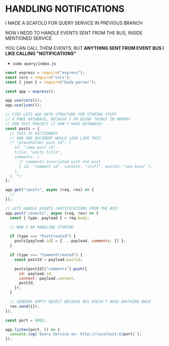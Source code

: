 # HANDLING NOTIFICATIONS

I MADE A SCAFOLD FOR QUERY SERVICE IN PREVIOUS BRANCH

NOW I NEDD TO HANDLE EVENTS SENT FROM THE BUS, INSIDE MENTIONED SERVICE

YOU CAN CALL THEM EVENTS; BUT **ANYTHING SENT FROM EVENT BUS I LIKE CALLING "NOTIFICATIONS"**

- `code query/index.js`

```js
const express = require("express");
const cors = require("cors");
const { json } = require("body-parser");

const app = express();

app.use(cors());
app.use(json());

// FIRS LETS ADD DATA STRUCTURE FOR STORING STUFF
// A FAKE DATABASE, BECAUSE I AM DOING THINGS IN MEMORY
// FOR THIS PROJECT (I DON'T HAVE DATABASE)
const posts = {
  // THIS IS DICTIONARY
  // AND ONE DOCUMENT WOULD LOOK LIKE THIS
  /* "placeholder post Id": {
    id: "same post id",
    title: "posts title",
    comments: [
      // comments associated with one post
      { id: "comment id", content: "stuff", postId: "you know" },
    ],
  }, */
};

app.get("/posts", async (req, res) => {
  // -
});

// LETS HANDLE EVENTS (NOTIFICATIONS FROM THE BUS)
app.post("/events", async (req, res) => {
  const { type, payload } = req.body;

  // NOW I AM HANDLING STORING

  if (type === "PostCreated") {
    posts[payload.id] = { ...payload, comments: [] };
  }

  if (type === "CommentCreated") {
    const postId = payload.postId;

    posts[postId]["comments"].push({
      id: payload.id,
      content: payload.content,
      postId,
    });
  }

  // SENDING EMPTY OBJECT BECAUSE BUS DOESN'T NEED ANYTHING BACK
  res.send({});
});

const port = 4002;

app.listen(port, () => {
  console.log(`Query Service on: http://localhost:${port}`);
});

```
